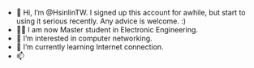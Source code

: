 - 👋 Hi, I’m @HsinlinTW. I signed up this account for awhile, but start to using it serious recently. Any advice is welcome. :)
- 👨‍🎓 I am now Master student in Electronic Engineering.
- 👀 I’m interested in computer networking.
- 🌱 I’m currently learning Internet connection.
- 📫 

<!---
HsinlinTW/HsinlinTW is a ✨ special ✨ repository because its `README.md` (this file) appears on your GitHub profile.
You can click the Preview link to take a look at your changes.
--->
